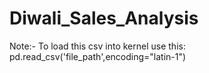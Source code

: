 # Diwali_Sales_Analysis
Note:- To load this csv into kernel use this:
pd.read_csv('file_path',encoding="latin-1")
